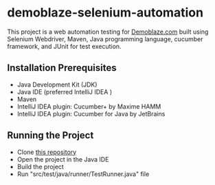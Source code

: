 # demoblaze-selenium-automation

This project is a web automation testing for [Demoblaze.com](https://demoblaze.com/index.html) built using Selenium Webdriver, Maven, Java programming language, cucumber framework, and JUnit for test execution.

## Installation Prerequisites

- Java Development Kit (JDK)
- Java IDE (preferred IntelliJ IDEA )
- Maven
- IntelliJ IDEA plugin: Cucumber+ by Maxime HAMM
- IntelliJ IDEA plugin: Cucumber for Java by JetBrains

## Running the Project
- Clone [this repository](https://github.com/ersintael/demoblaze-selenium-automation)
- Open the project in the Java IDE
- Build the project
- Run "src/test/java/runner/TestRunner.java" file